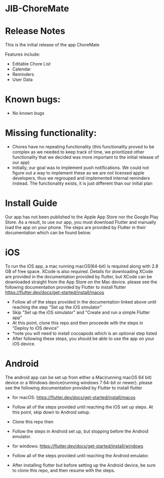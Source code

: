 
# JIB-ChoreMate 

# Release Notes

This is the initial release of the app ChoreMate

Features include:
- Editable Chore List
- Calendar
- Reminders
- User Data 

# Known bugs:
- No known bugs

# Missing functionality:
- Chores have no repeating functionality (this functionality proved to be complex as we needed to keep track of time, we prioritized other functionality that we decided was more important to the initial release of our app)
- Initially, our goal was to implement push notifications. We could not figure out a way to implement these as we are not licensed apple developers, thus we regrouped and implemented internal reminders instead. The functionality exists, it is just different than our initial plan

# Install Guide
Our app has not been published to the Apple App Store nor the Google Play Store. As a result, to use our app, you must download Flutter and manually load the app on your phone. The steps are provided by Flutter in their documentation which can be found below. 

# iOS
To run the iOS app, a mac running macOS(64-bit) is required along with 2.8 GB of free space. XCode is also required. Details for downloading XCode are provided in the documentation provided by flutter, but XCode can be downloaded straight from the App Store on the Mac device. 
please see the following documentation provided by Flutter to install flutter
  https://flutter.dev/docs/get-started/install/macos
  
- Follow all of the steps provided in the documentation linked above until reaching the step "Set up the iOS simulator" 
- Skip "Set up the iOS simulator" and "Create and run a simple Flutter app"
- At this point, clone this repo and then proceede with the steps in "Deploy to iOS device"
- *note you will need to install cocoapods which is an optional step listed
- After following these steps, you should be able to use the app on your iOS device. 

# Android
The android app can be set up from either a Mac(running macOS 64 bit) device or a Windows device(running windows 7 64-bit or newer). 
please see the following documentation provided by Flutter to install flutter

- for macOS: https://flutter.dev/docs/get-started/install/macos
- Follow all of the steps provided until reaching the iOS set up steps. At this point, skip down to Android setup. 
- Clone this repo then
- Follow the steps in Android set up, but stopping before the Android emulator. 

- for windows: https://flutter.dev/docs/get-started/install/windows
- Follow all of the steps provided until reaching the Android emulator. 
- After installing flutter but before setting up the Android device, be sure to clone this repo, and then resume with the steps.




